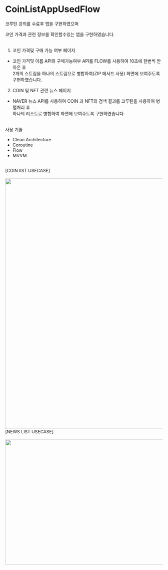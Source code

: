 # CoinListAppUsedFlow

코루틴 강의를 수료후 앱을 구현하였으며

코인 가격과 관련 정보를 확인할수있는 앱을 구현하였습니다. <br> <br>


1. 코인 가격및 구매 가능 여부 페이지

  - 코인 가격및 이름 API와 구매가능여부 API를 FLOW를 사용하여 10초에 한번씩 받아온 후 <br>
    2개의 스트림을 하나의 스트림으로 병합하여(ZIP 메서드 사용) 화면에 보여주도록 구현하였습니다. 
    
2. COIN 및 NFT 관련 뉴스 페이지

  - NAVER 뉴스 API를 사용하여 COIN 과 NFT의 검색 결과를 코루틴을 사용하여 병렬처리 후 <br>
    하나의 리스트로 병합하여 화면에 보여주도록 구현하였습니다.
    
    
 
    
    
 <br>   사용 기술
 - Clean Architecture
 - Coroutine
 - Flow
 - MVVM
 
 <br>
[COIN lIST USECASE]
<br><br>
<img src="https://user-images.githubusercontent.com/80373743/184589608-ca05493e-8642-4772-9905-913f904f4602.png" width="600" height="800"/>


<br>
[NEWS LIST USECASE]
<br><br>
<img src="https://user-images.githubusercontent.com/80373743/184589612-c4e02f65-1a4b-4ec1-a07c-d5f0c35ae97b.png" width="600" height="400"/>


